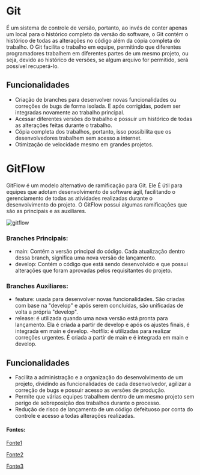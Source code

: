 # Git

É um sistema de controle de versão, portanto, ao invés de conter apenas um local para o histórico completo da versão do software, o Git contém o histórico de todas as alterações no código além da cópia completa do trabalho.
O Git facilita o trabalho em equipe, permitindo que diferentes programadores trabalhem em diferentes partes de um mesmo projeto, ou seja, devido ao histórico de versões, se algum arquivo for permitido, será possível recuperá-lo.

## Funcionalidades
- Criação de branches para desenvolver novas funcionalidades ou correções de bugs de forma isolada. E após corrigidas, podem ser integradas novamente ao trabalho principal.
- Acessar diferentes versões do trabalho e possuir um histórico de todas as alterações feitas durante o trabalho.
- Cópia completa dos trabalhos, portanto, isso possibilita que os desenvolvedores trabalhem sem acesso a internet.
- Otimização de velocidade mesmo em grandes projetos.

# GitFlow
GitFlow é um modelo alternativo de ramificação para Git. Ele É útil para equipes que adotam desenvolvimento de software ágil, facilitando o gerenciamento de todas as atividades realizadas durante o desenvolvimento do projeto. O GitFlow possui algumas ramificações que são as principais e as auxiliares.

![gitflow](https://github.com/user-attachments/assets/240244dc-27e3-4ae2-9591-7075842905d2)

### Branches Principais:
- main: Contém a versão principal do código. Cada atualização dentro dessa branch, significa uma nova versão de lançamento.
- develop: Contém o código que está sendo desenvolvido e que possui alterações que foram aprovadas pelos requisitantes do projeto.

### Branches Auxiliares:
- feature: usada para desenvolver novas funcionalidades. São criadas com base na "develop" e após serem concluídas, são unificadas de volta a própria "develop".
- release: é utilizada quando uma nova versão está pronta para lançamento. Ela é criada a partir de develop e após os ajustes finais, é integrada em main e develop.
-hotflix: é utilizadas para realizar correções urgentes. É criada a partir de main e é integrada em main e develop.

## Funcionalidades
- Facilita a administração e a organização do desenvolvimento de um projeto, dividindo as funcionalidades de cada desenvolvedor, agilizar a correção de bugs e possuir acesso as versões de produção.
- Permite que várias equipes trabalhem dentro de um mesmo projeto sem perigo de sobreposição dos trabalhos durante o processo.
- Redução de risco de lançamento de um código defeituoso por conta do controle e acesso a todas alterações realizadas.

#### Fontes:
[Fonte1](https://github.com/2RP-Squad404/Data_Science/blob/main/wiki/subpages/git.md)

[Fonte2](https://www.atlassian.com/br/git/tutorials/comparing-workflows/gitflow-workflow)

[Fonte3](https://www.alura.com.br/artigos/git-flow-o-que-e-como-quando-utilizar)


